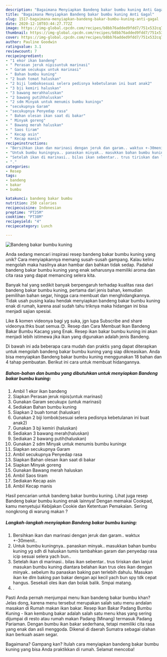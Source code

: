 ```yaml
---
description: "Bagaimana Menyiapkan Bandeng bakar bumbu kuning Anti Gagal"
title: "Bagaimana Menyiapkan Bandeng bakar bumbu kuning Anti Gagal"
slug: 1517-bagaimana-menyiapkan-bandeng-bakar-bumbu-kuning-anti-gagal
date: 2020-12-10T03:44:27.772Z
image: https://img-global.cpcdn.com/recipes/b8bb76added9fdd7/751x532cq70/bandeng-bakar-bumbu-kuning-foto-resep-utama.jpg
thumbnail: https://img-global.cpcdn.com/recipes/b8bb76added9fdd7/751x532cq70/bandeng-bakar-bumbu-kuning-foto-resep-utama.jpg
cover: https://img-global.cpcdn.com/recipes/b8bb76added9fdd7/751x532cq70/bandeng-bakar-bumbu-kuning-foto-resep-utama.jpg
author: Pauline Goodwin
ratingvalue: 3.1
reviewcount: 7
recipeingredient:
- "1 ekor ikan bandeng"
- " Perasan jeruk nipisuntuk marinasi"
- " Garam secukupx untuk marinasi"
- " Bahan bumbu kuning"
- "2 buah tomat haluskan"
- "2 biji lomboksesuai selera pedisnya kebetulanan ini buat anak2"
- "3 bji kemiri haluskan"
- "3 bawang merahhaluskan"
- "2 bawang putihhaluskan"
- "2 sdm Minyak untuk menumis bumbu kuningx"
- "secukupnya Garam"
- "secukupnya Penyedap rasa"
- " Bahan olesan ikan saat di bakar"
- " Minyak goreng"
- " Bawang merah haluskan"
- " Saos tiram"
- " Kecap asin"
- " Kecap manis"
recipeinstructions:
- "Bersihkan ikan dan marinasi dengan jeruk dan garam.. waktux +-30menit.."
- "Untuk bumbu kuningnya.. panaskan minyak.. masukkan bahan bumbu kuning yg sdh di haluskan tumis tambahkan garam dan penyedap rasa icip sesuai selera yach bun.."
- "Setelah ikan di marinasi.. bilas ikan sebentar.. trus tiriskan dan lanjut masukan bumbu kuning diantara belahan ikan trus oles ikan dengan minyak.. sebelum itu panaskan baking pan terlebih dahulu. Masukan ikan ke dlm baking pan bakar dengan api kecil yach bun spy tdk cepat hangus. Sesekali oles ikan dan bolak balik. Smpai matang."
- "."
categories:
- Resep
tags:
- bandeng
- bakar
- bumbu

katakunci: bandeng bakar bumbu 
nutrition: 250 calories
recipecuisine: Indonesian
preptime: "PT25M"
cooktime: "PT38M"
recipeyield: "4"
recipecategory: Lunch

---
```



![Bandeng bakar bumbu kuning](https://img-global.cpcdn.com/recipes/b8bb76added9fdd7/751x532cq70/bandeng-bakar-bumbu-kuning-foto-resep-utama.jpg)

Anda sedang mencari inspirasi resep bandeng bakar bumbu kuning yang unik? Cara menyiapkannya memang susah-susah gampang. Kalau keliru mengolah maka hasilnya akan hambar dan bahkan tidak sedap. Padahal bandeng bakar bumbu kuning yang enak seharusnya memiliki aroma dan cita rasa yang dapat memancing selera kita.

Banyak hal yang sedikit banyak berpengaruh terhadap kualitas rasa dari bandeng bakar bumbu kuning, pertama dari jenis bahan, kemudian pemilihan bahan segar, hingga cara membuat dan menghidangkannya. Tidak usah pusing kalau hendak menyiapkan bandeng bakar bumbu kuning enak di rumah, karena asal sudah tahu triknya maka hidangan ini bisa menjadi sajian spesial.

Like &amp; komen videonya bagi yg suka, jgn lupa Subscribe and share videonya.thks buat semua.😊. Resep dan Cara Membuat Ikan Bandeng Bakar Bumbu Kacang yang Enak. Resep ikan bakar bumbu kuning ini akan menjadi lebih istimewa jika ikan yang digunakan adalah jenis Bandeng.


Di bawah ini ada beberapa cara mudah dan praktis yang dapat diterapkan untuk mengolah bandeng bakar bumbu kuning yang siap dikreasikan. Anda bisa menyiapkan Bandeng bakar bumbu kuning menggunakan 18 bahan dan 4 tahap pembuatan. Berikut ini cara untuk membuat hidangannya.

<!--inarticleads1-->

##### Bahan-bahan dan bumbu yang dibutuhkan untuk menyiapkan Bandeng bakar bumbu kuning:

1. Ambil 1 ekor ikan bandeng
1. Siapkan  Perasan jeruk nipis(untuk marinasi)
1. Gunakan  Garam secukupx (untuk marinasi)
1. Sediakan  Bahan bumbu kuning
1. Siapkan 2 buah tomat (haluskan)
1. Gunakan 2 biji lombok(sesuai selera pedisnya kebetulanan ini buat anak2)
1. Gunakan 3 bji kemiri (haluskan)
1. Sediakan 3 bawang merah(haluskan)
1. Sediakan 2 bawang putih(haluskan)
1. Gunakan 2 sdm Minyak untuk menumis bumbu kuningx
1. Siapkan secukupnya Garam
1. Ambil secukupnya Penyedap rasa
1. Siapkan  Bahan olesan ikan saat di bakar
1. Siapkan  Minyak goreng
1. Gunakan  Bawang merah haluskan
1. Ambil  Saos tiram
1. Sediakan  Kecap asin
1. Ambil  Kecap manis


Hasil pencarian untuk bandeng bakar bumbu kuning. Lihat juga resep Bandeng bakar bumbu kuning enak lainnya! Dengan memakai Cookpad, kamu menyetujui Kebijakan Cookie dan Ketentuan Pemakaian. Sering nongkrong di warung makan ? 

<!--inarticleads2-->

##### Langkah-langkah menyiapkan Bandeng bakar bumbu kuning:

1. Bersihkan ikan dan marinasi dengan jeruk dan garam.. waktux +-30menit..
1. Untuk bumbu kuningnya.. panaskan minyak.. masukkan bahan bumbu kuning yg sdh di haluskan tumis tambahkan garam dan penyedap rasa icip sesuai selera yach bun..
1. Setelah ikan di marinasi.. bilas ikan sebentar.. trus tiriskan dan lanjut masukan bumbu kuning diantara belahan ikan trus oles ikan dengan minyak.. sebelum itu panaskan baking pan terlebih dahulu. Masukan ikan ke dlm baking pan bakar dengan api kecil yach bun spy tdk cepat hangus. Sesekali oles ikan dan bolak balik. Smpai matang.
1. .


Pasti Anda pernah menjumpai menu Ikan bandeng bakar bumbu khan? Jelas dong, karena menu tersebut merupakan salah satu menu andalan masakan di Rumah makan ikan bakar. Resep Ikan Bakar Padang Bumbu Kuning - Ikan kembung bakar adalah salah satu menu khas yang sering dijumpai di resto atau rumah makan Padang (Minang) termasuk Padang Pariaman. Dengan bumbu ikan bakar sederhana, tetapi memiliki cita rasa yang enak dan asli menggoda. Dikenal di daerah Sumatra sebagai olahan ikan berkuah asam segar. 

Bagaimana? Gampang kan? Itulah cara menyiapkan bandeng bakar bumbu kuning yang bisa Anda praktikkan di rumah. Selamat mencoba!
